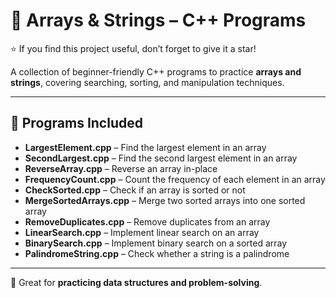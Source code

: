 # 🔢 Arrays & Strings – C++ Programs

⭐ If you find this project useful, don’t forget to give it a star!

A collection of beginner-friendly C++ programs to practice **arrays and strings**, covering searching, sorting, and manipulation techniques.

---

## 📂 Programs Included

- **LargestElement.cpp** – Find the largest element in an array  
- **SecondLargest.cpp** – Find the second largest element in an array  
- **ReverseArray.cpp** – Reverse an array in-place  
- **FrequencyCount.cpp** – Count the frequency of each element in an array  
- **CheckSorted.cpp** – Check if an array is sorted or not  
- **MergeSortedArrays.cpp** – Merge two sorted arrays into one sorted array  
- **RemoveDuplicates.cpp** – Remove duplicates from an array  
- **LinearSearch.cpp** – Implement linear search on an array  
- **BinarySearch.cpp** – Implement binary search on a sorted array  
- **PalindromeString.cpp** – Check whether a string is a palindrome  

---

📌 Great for **practicing data structures and problem-solving**.
